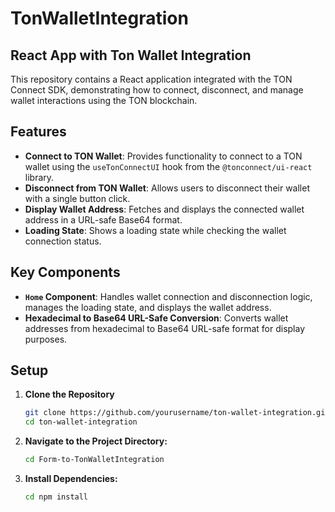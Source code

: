 # TonWalletIntegration

## React App with Ton Wallet Integration

This repository contains a React application integrated with the TON Connect SDK, demonstrating how to connect, disconnect, and manage wallet interactions using the TON blockchain.

## Features
- **Connect to TON Wallet**: Provides functionality to connect to a TON wallet using the `useTonConnectUI` hook from the `@tonconnect/ui-react` library.
- **Disconnect from TON Wallet**: Allows users to disconnect their wallet with a single button click.
- **Display Wallet Address**: Fetches and displays the connected wallet address in a URL-safe Base64 format.
- **Loading State**: Shows a loading state while checking the wallet connection status.

## Key Components
- **`Home` Component**: Handles wallet connection and disconnection logic, manages the loading state, and displays the wallet address.
- **Hexadecimal to Base64 URL-Safe Conversion**: Converts wallet addresses from hexadecimal to Base64 URL-safe format for display purposes.

## Setup

1. **Clone the Repository**
   ```bash
   git clone https://github.com/yourusername/ton-wallet-integration.git
   cd ton-wallet-integration

2. **Navigate to the Project Directory:**
   ```bash
   cd Form-to-TonWalletIntegration

3. **Install Dependencies:**
   ```bash
   cd npm install
